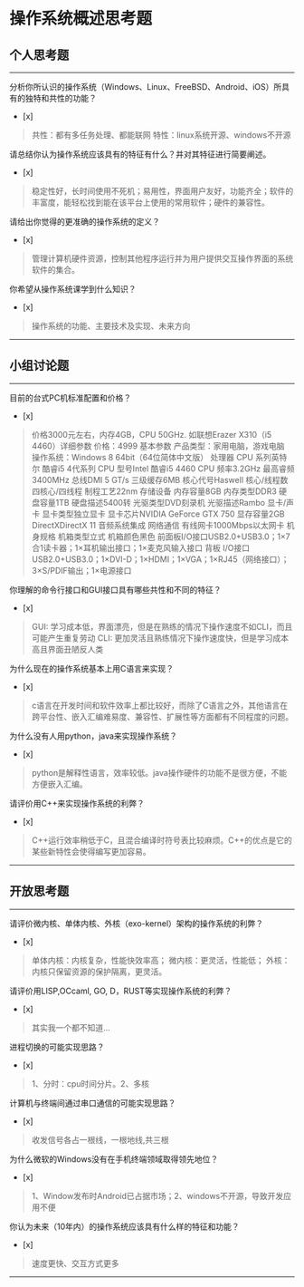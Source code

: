 # 操作系统概述思考题

## 个人思考题

---

分析你所认识的操作系统（Windows、Linux、FreeBSD、Android、iOS）所具有的独特和共性的功能？
- [x]  

>  共性：都有多任务处理、都能联网
   特性：linux系统开源、windows不开源

请总结你认为操作系统应该具有的特征有什么？并对其特征进行简要阐述。
- [x]

> 稳定性好，长时间使用不死机；易用性，界面用户友好，功能齐全；软件的丰富度，能轻松找到能在该平台上使用的常用软件；硬件的兼容性。

请给出你觉得的更准确的操作系统的定义？
- [x]  

> 管理计算机硬件资源，控制其他程序运行并为用户提供交互操作界面的系统软件的集合。

你希望从操作系统课学到什么知识？
- [x]  

> 操作系统的功能、主要技术及实现、未来方向

---

## 小组讨论题

---

目前的台式PC机标准配置和价格？
- [x]  

> 价格3000元左右，内存4GB，CPU 50GHz.
如联想Erazer X310（i5 4460）详细参数
价格：4999
基本参数
产品类型：家用电脑，游戏电脑 操作系统：Windows 8 64bit（64位简体中文版）
处理器 CPU 系列英特尔 酷睿i5 4代系列 CPU 型号Intel 酷睿i5 4460 CPU 频率3.2GHz 最高睿频3400MHz 总线DMI 5 GT/s 三级缓存6MB 核心代号Haswell 核心/线程数四核心/四线程 制程工艺22nm
存储设备
内存容量8GB 内存类型DDR3 硬盘容量1TB 硬盘描述5400转 光驱类型DVD刻录机 光驱描述Rambo
显卡/声卡 显卡类型独立显卡 显卡芯片NVIDIA GeForce GTX 750 显存容量2GB DirectXDirectX 11 音频系统集成
网络通信
有线网卡1000Mbps以太网卡
机身规格
机箱类型立式 机箱颜色黑色 前面板I/O接口USB2.0+USB3.0；1×7合1读卡器；1×耳机输出接口；1×麦克风输入接口 背板 I/O接口USB2.0+USB3.0；1×DVI-D；1×HDMI；1×VGA；1×RJ45（网络接口）；3×S/PDIF输出；1×电源接口


你理解的命令行接口和GUI接口具有哪些共性和不同的特征？
- [x]  

> GUI: 学习成本低，界面漂亮，但是在熟练的情况下操作速度不如CLI，而且可能产生重复劳动
  CLI: 更加灵活且熟练情况下操作速度快，但是学习成本高且界面丑陋反人类

为什么现在的操作系统基本上用C语言来实现？
- [x]  

> c语言在开发时间和软件效率上都比较好，而除了C语言之外，其他语言在跨平台性、嵌入汇编难易度、兼容性、扩展性等方面都有不同程度的问题。

为什么没有人用python，java来实现操作系统？
- [x]  

>  python是解释性语言，效率较低。java操作硬件的功能不是很方便，不能方便嵌入汇编。

请评价用C++来实现操作系统的利弊？
- [x]  

>  C++运行效率稍低于C，且混合编译时符号表比较麻烦。C++的优点是它的某些新特性会使得编写更加容易。

---

## 开放思考题

---

请评价微内核、单体内核、外核（exo-kernel）架构的操作系统的利弊？
- [x]  

>  单体内核：内核复杂，性能快效率高；
微内核：更灵活，性能低；
外核：内核只保留资源的保护隔离，更灵活。


请评价用LISP,OCcaml, GO, D，RUST等实现操作系统的利弊？
- [x]  

> 其实我一个都不知道...


进程切换的可能实现思路？
- [x]  

>  1、分时：cpu时间分片。2、多核


计算机与终端间通过串口通信的可能实现思路？
- [x]  

>  收发信号各占一根线，一根地线,共三根


为什么微软的Windows没有在手机终端领域取得领先地位？
- [x]  

>  1、Window发布时Android已占据市场；2、windows不开源，导致开发应用不便

你认为未来（10年内）的操作系统应该具有什么样的特征和功能？
- [x]  

>  速度更快、交互方式更多

---
